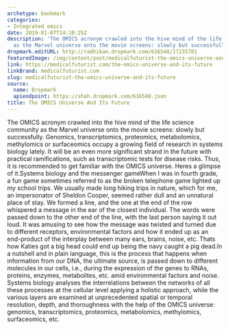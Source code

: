 ```yaml
---
archetype: bookmark
categories:
- Integrated omics
date: 2019-01-07T14:10:25Z
description: 'The OMICS acronym crawled into the hive mind of the life science community
  as the Marvel universe onto the movie screens: slowly but successfully.'
dropmark.editURL: http://radhikan.dropmark.com/616548/17235781
featuredImage: /img/content/post/medicalfuturist-the-omics-universe-and-its-future.JPG
link: https://medicalfuturist.com/the-omics-universe-and-its-future
linkBrand: medicalfuturist.com
slug: medicalfuturist-the-omics-universe-and-its-future
source:
  name: Dropmark
  apiendpoint: https://shah.dropmark.com/616548.json
title: The OMICS Universe And Its Future
---
```

The OMICS acronym crawled into the hive mind of the life science community as the Marvel universe onto the movie screens: slowly but successfully. Genomics, transcriptomics, proteomics, metabolomics, methylomics or surfaceomics occupy a growing field of research in systems biology lately. It will be an even more significant strand in the future with practical ramifications, such as transcriptomic tests for disease risks. Thus, it is recommended to get familiar with the OMICS universe. Heres a glimpse of it.Systems biology and the messenger gameWhen I was in fourth grade, a fun game sometimes referred to as the broken telephone game lighted up my school trips. We usually made long hiking trips in nature, which for me, an impersonator of Sheldon Cooper, seemed rather dull and an unnatural place of stay. We formed a line, and the one at the end of the row whispered a message in the ear of the closest individual. The words were passed down to the other end of the line, with the last person saying it out loud. It was amusing to see how the message was twisted and turned due to different receptors, environmental factors and how it ended up as an end-product of the interplay between many ears, brains, noise, etc. Thats how Katies got a big head could end up being the navy caught a pig dead.In a nutshell and in plain language, this is the process that happens when information from our DNA, the ultimate source, is passed down to different molecules in our cells, i.e., during the expression of the genes to RNAs, proteins, enzymes, metabolites, etc. amid environmental factors and noise. Systems biology analyses the interrelations between the networks of all these processes at the cellular level applying a holistic approach, while the various layers are examined at unprecedented spatial or temporal resolution, depth, and thoroughness with the help of the OMICS universe: genomics, transcriptomics, proteomics, metabolomics, methylomics, surfaceomics, etc.
